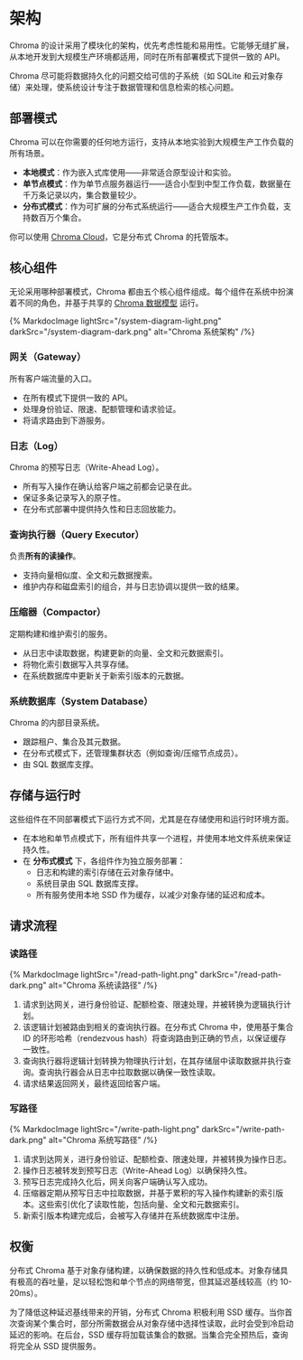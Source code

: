 # 架构

Chroma 的设计采用了模块化的架构，优先考虑性能和易用性。它能够无缝扩展，从本地开发到大规模生产环境都适用，同时在所有部署模式下提供一致的 API。

Chroma 尽可能将数据持久化的问题交给可信的子系统（如 SQLite 和云对象存储）来处理，使系统设计专注于数据管理和信息检索的核心问题。

## 部署模式

Chroma 可以在你需要的任何地方运行，支持从本地实验到大规模生产工作负载的所有场景。

- **本地模式**：作为嵌入式库使用——非常适合原型设计和实验。
- **单节点模式**：作为单节点服务器运行——适合小型到中型工作负载，数据量在千万条记录以内，集合数量较少。
- **分布式模式**：作为可扩展的分布式系统运行——适合大规模生产工作负载，支持数百万个集合。

你可以使用 [Chroma Cloud](https://www.trychroma.com/signup)，它是分布式 Chroma 的托管版本。

## 核心组件

无论采用哪种部署模式，Chroma 都由五个核心组件组成。每个组件在系统中扮演着不同的角色，并基于共享的 [Chroma 数据模型](../overview/data-model) 运行。

{% MarkdocImage lightSrc="/system-diagram-light.png" darkSrc="/system-diagram-dark.png" alt="Chroma 系统架构" /%}

### 网关（Gateway）

所有客户端流量的入口。

- 在所有模式下提供一致的 API。
- 处理身份验证、限速、配额管理和请求验证。
- 将请求路由到下游服务。

### 日志（Log）

Chroma 的预写日志（Write-Ahead Log）。

- 所有写入操作在确认给客户端之前都会记录在此。
- 保证多条记录写入的原子性。
- 在分布式部署中提供持久性和日志回放能力。

### 查询执行器（Query Executor）

负责**所有的读操作**。

- 支持向量相似度、全文和元数据搜索。
- 维护内存和磁盘索引的组合，并与日志协调以提供一致的结果。

### 压缩器（Compactor）

定期构建和维护索引的服务。

- 从日志中读取数据，构建更新的向量、全文和元数据索引。
- 将物化索引数据写入共享存储。
- 在系统数据库中更新关于新索引版本的元数据。

### 系统数据库（System Database）

Chroma 的内部目录系统。

- 跟踪租户、集合及其元数据。
- 在分布式模式下，还管理集群状态（例如查询/压缩节点成员）。
- 由 SQL 数据库支撑。

## 存储与运行时

这些组件在不同部署模式下运行方式不同，尤其是在存储使用和运行时环境方面。

- 在本地和单节点模式下，所有组件共享一个进程，并使用本地文件系统来保证持久性。
- 在 **分布式模式** 下，各组件作为独立服务部署：
    - 日志和构建的索引存储在云对象存储中。
    - 系统目录由 SQL 数据库支撑。
    - 所有服务使用本地 SSD 作为缓存，以减少对象存储的延迟和成本。

## 请求流程

### 读路径

{% MarkdocImage lightSrc="/read-path-light.png" darkSrc="/read-path-dark.png" alt="Chroma 系统读路径" /%}

1. 请求到达网关，进行身份验证、配额检查、限速处理，并被转换为逻辑执行计划。
2. 该逻辑计划被路由到相关的查询执行器。在分布式 Chroma 中，使用基于集合 ID 的环形哈希（rendezvous hash）将查询路由到正确的节点，以保证缓存一致性。
3. 查询执行器将逻辑计划转换为物理执行计划，在其存储层中读取数据并执行查询。查询执行器会从日志中拉取数据以确保一致性读取。
4. 请求结果返回网关，最终返回给客户端。

### 写路径

{% MarkdocImage lightSrc="/write-path-light.png" darkSrc="/write-path-dark.png" alt="Chroma 系统写路径" /%}

1. 请求到达网关，进行身份验证、配额检查、限速处理，并被转换为操作日志。
2. 操作日志被转发到预写日志（Write-Ahead Log）以确保持久性。
3. 预写日志完成持久化后，网关向客户端确认写入成功。
4. 压缩器定期从预写日志中拉取数据，并基于累积的写入操作构建新的索引版本。这些索引优化了读取性能，包括向量、全文和元数据索引。
5. 新索引版本构建完成后，会被写入存储并在系统数据库中注册。

## 权衡

分布式 Chroma 基于对象存储构建，以确保数据的持久性和低成本。对象存储具有极高的吞吐量，足以轻松饱和单个节点的网络带宽，但其延迟基线较高（约 10-20ms）。

为了降低这种延迟基线带来的开销，分布式 Chroma 积极利用 SSD 缓存。当你首次查询某个集合时，部分所需数据会从对象存储中选择性读取，此时会受到冷启动延迟的影响。在后台，SSD 缓存将加载该集合的数据。当集合完全预热后，查询将完全从 SSD 提供服务。